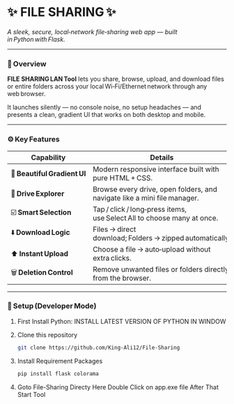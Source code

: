 # ✨ FILE SHARING ✨
*A sleek, secure, local‑network file‑sharing web app — built in Python with Flask.*

---

### 🌟 Overview
**FILE SHARING LAN Tool** lets you share, browse, upload, and download files or entire folders across your local Wi‑Fi/Ethernet network through any web browser.

It launches silently — no console noise, no setup headaches — and presents a clean, gradient UI that works on both desktop and mobile.

---

### ⚙️ Key Features
| Capability | Details |
|-------------|----------|
|💠 **Beautiful Gradient UI**|Modern responsive interface built with pure HTML + CSS.|
|📂 **Drive Explorer**|Browse every drive, open folders, and navigate like a mini file manager.|
|☑️ **Smart Selection**|Tap / click / long‑press items, use Select All to choose many at once.|
|⬇️ **Download Logic**|Files → direct download; Folders → zipped automatically.|
|⬆️ **Instant Upload**|Choose a file → auto‑upload without extra clicks.|
|🗑️ **Deletion Control**|Remove unwanted files or folders directly from the browser.|

---

### 🧩 Setup (Developer Mode)
1. First Install Python:
   INSTALL LATEST VERSION OF PYTHON IN WINDOW
  
3. Clone this repository  
   ```bash
   git clone https://github.com/King-Ali12/File-Sharing
4. Install Requirement Packages   
   ```bash
   pip install flask colorama

5. Goto File-Sharing Directy Here Double Click on app.exe file
   After That Start Tool
